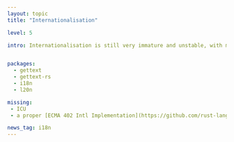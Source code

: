 ```yaml
---
layout: topic
title: "Internationalisation"

level: 5

intro: Internationalisation is still very immature and unstable, with most libraries being only weeks old and not used in production yet. Further more, other than the usual gettext approach, the rust ecosystem doesn't offer much yet. ICU is completely non-existant.


packages:
  - gettext
  - gettext-rs
  - i18n
  - l20n

missing:
 - ICU
 - a proper [ECMA 402 Intl Implementation](https://github.com/rust-lang/rfcs/issues/858)

news_tag: i18n
---
```

